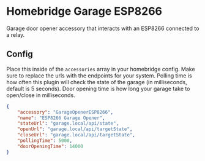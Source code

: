 # Homebridge Garage ESP8266
Garage door opener accessory that interacts with an ESP8266 connected to a relay.

## Config
Place this inside of the `accessories` array in your homebridge config. Make sure to replace the urls with the endpoints for your system.
Polling time is how often this plugin will check the state of the garage (in milliseconds, default is 5 seconds). Door opening time is how long your garage take to open/close in milliseconds.

```json
{
    "accessory": "GarageOpenerESP8266",
    "name": "ESP8266 Garage Opener",
    "stateUrl": "garage.local/api/state",
    "openUrl": "garage.local/api/targetState",
    "closeUrl": "garage.local/api/targetState",
    "pollingTime": 5000,
    "doorOpeningTime": 14000
}
```
